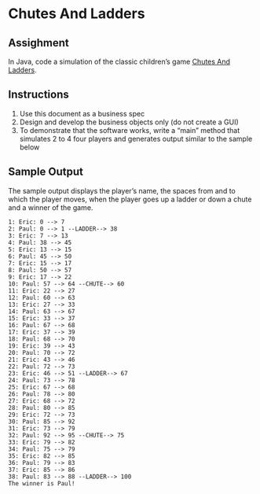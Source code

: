 # Chutes And Ladders

## Assighment

In Java, code a simulation of the classic children’s game [Chutes And Ladders](https://en.wikipedia.org/wiki/Snakes_and_Ladders).

## Instructions

1. Use this document as a business spec
2. Design and develop the business objects only (do not create a GUI)
3. To demonstrate that the software works, write a “main” method that simulates 2 to 4 four players and
generates output similar to the sample below

## Sample Output

The sample output displays the player’s name, the spaces from and to which the player moves, when the
player goes up a ladder or down a chute and a winner of the game.
```
1: Eric: 0 --> 7
2: Paul: 0 --> 1 --LADDER--> 38
3: Eric: 7 --> 13
4: Paul: 38 --> 45
5: Eric: 13 --> 15
6: Paul: 45 --> 50
7: Eric: 15 --> 17
8: Paul: 50 --> 57
9: Eric: 17 --> 22
10: Paul: 57 --> 64 --CHUTE--> 60
11: Eric: 22 --> 27
12: Paul: 60 --> 63
13: Eric: 27 --> 33
14: Paul: 63 --> 67
15: Eric: 33 --> 37
16: Paul: 67 --> 68
17: Eric: 37 --> 39
18: Paul: 68 --> 70
19: Eric: 39 --> 43
20: Paul: 70 --> 72
21: Eric: 43 --> 46
22: Paul: 72 --> 73
23: Eric: 46 --> 51 --LADDER--> 67
24: Paul: 73 --> 78
25: Eric: 67 --> 68
26: Paul: 78 --> 80
27: Eric: 68 --> 72
28: Paul: 80 --> 85
29: Eric: 72 --> 73
30: Paul: 85 --> 92
31: Eric: 73 --> 79
32: Paul: 92 --> 95 --CHUTE--> 75
33: Eric: 79 --> 82
34: Paul: 75 --> 79
35: Eric: 82 --> 85
36: Paul: 79 --> 83
37: Eric: 85 --> 86
38: Paul: 83 --> 88 --LADDER--> 100
The winner is Paul!
```